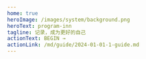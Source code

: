 ```yaml
---
home: true
heroImage: /images/system/background.png
heroText: program-inn
tagline: 记录，成为更好的自己
actionText: BEGIN →
actionLink: /md/guide/2024-01-01-1-guide.md
---
```


